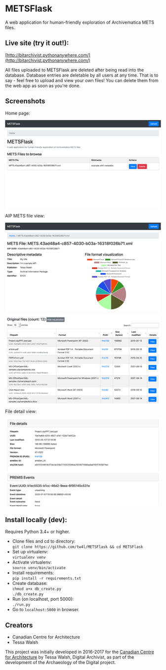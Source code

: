# METSFlask  

A web application for human-friendly exploration of Archivematica METS files.

## Live site (try it out!):  
[http://bitarchivist.pythonanywhere.com/](http://bitarchivist.pythonanywhere.com/)  

All files uploaded to METSFlask are deleted after being read into the database. Database entries are deletable by all users at any time. That is to say - feel free to upload and view your own files! You can delete them from the web app as soon as you're done.

## Screenshots

Home page:

![index](screenshots/index.png)

AIP METS file view:

![aip](screenshots/aip.png)

![aip_1](screenshots/aip_1.png)

File detail view:

![detail](screenshots/detail.png)

## Install locally (dev):  

Requires Python 3.4+ or higher.

* Clone files and cd to directory:  
`git clone https://github.com/tw4l/METSFlask && cd METSFlask`  
* Set up virtualenv:  
`virtualenv venv`  
* Activate virtualenv:  
`source venv/bin/activate`  
* Install requirements:  
`pip install -r requirements.txt`   
* Create database:  
`chmod a+x db_create.py`    
`./db_create.py`  
* Run (on localhost, port 5000):  
`./run.py`  
* Go to `localhost:5000` in browser.  

## Creators

* Canadian Centre for Architecture
* Tessa Walsh

This project was initially developed in 2016-2017 for the [Canadian Centre for Architecture](https://www.cca.qc.ca) by Tessa Walsh, Digital Archivist, as part of the development of the Archaeology of the Digital project.
